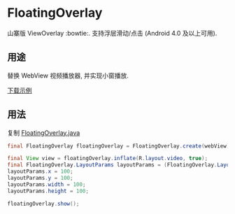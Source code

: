 # FloatingOverlay

山寨版 ViewOverlay :bowtie:. 支持浮层滑动/点击 (Android 4.0 及以上可用).


## 用途

替换 WebView 视频播放器, 并实现小窗播放.

[下载示例](https://github.com/xujiaao/FloatingOverlay/releases/latest)


## 用法

复制 [FloatingOverlay.java](floating-overlay/src/main/java/com/xujiaao/android/overlay/FloatingOverlay.java)

````java
final FloatingOverlay floatingOverlay = FloatingOverlay.create(webView);

final View view = floatingOverlay.inflate(R.layout.video, true);
final FloatingOverlay.LayoutParams layoutParams = (FloatingOverlay.LayoutParams) view.getLayoutParams();
layoutParams.x = 100;
layoutParams.y = 100;
layoutParams.width = 100;
layoutParams.height = 100;

floatingOverlay.show();
````